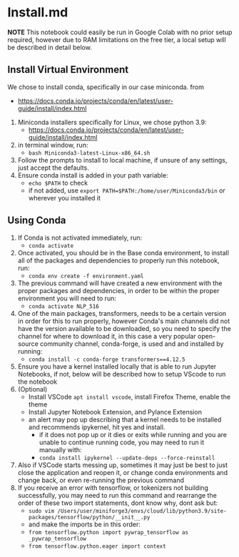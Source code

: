 # Install.md
**NOTE**
This notebook could easily be run in Google Colab with no prior setup required, however due to RAM limitations on the free tier, a local setup will be described in detail below.
## Install Virtual Environment
We chose to install conda, specifically in our case miniconda. from 
- https://docs.conda.io/projects/conda/en/latest/user-guide/install/index.html

1. Miniconda installers specifically for Linux, we chose python 3.9:
   - https://docs.conda.io/projects/conda/en/latest/user-guide/install/index.html
2. in terminal window, run:
   - `bash Miniconda3-latest-Linux-x86_64.sh`
3. Follow the prompts to install to local machine, if unsure of any settings, just accept the defaults.
4. Ensure conda install is added in your path variable:
   - `echo $PATH` to check
   - if not added, use `export PATH=$PATH:/home/user/Miniconda3/bin` or wherever you installed it

## Using Conda
1. If Conda is not activated immediately, run:
   - `conda activate`
2. Once activated, you should be in the Base conda environment, to install all of the packages and dependencies to properly run this notebook, run:
   - `conda env create -f environment.yaml`
3. The previous command will have created a new environment with the proper packages and dependencies, in order to be within the proper environment you will need to run:
   - `conda activate NLP_516`
4. One of the main packages, transformers, needs to be a certain version in order for this to run properly, however Conda's main channels did not have the version available to be downloaded, so you need to specify the channel for where to download it, in this case a very popular open-source community channel, conda-forge, is used and and installed by running:
   - `conda install -c conda-forge transformers==4.12.5`
5. Ensure you have a kernel installed locally that is able to run Jupyter Notebooks, if not, below will be described how to setup VScode to run the notebook
6. (Optional)
   - Install VSCode `apt install vscode`, install Firefox Theme, enable the theme
   - Install Jupyter Notebook Extension, and Pylance Extension
   - an alert may pop up describing that a kernel needs to be installed and recommends ipykernel, hit yes and install.
      - if it does not pop up or it dies or exits while running and you are unable to continue running code, you may need to run it manually with:
      - `conda install ipykernel --update-deps --force-reinstall`
7. Also if VSCode starts messing up, sometimes it may just be best to just close the application and reopen it, or change conda environments and change back, or even re-running the previous command
8. If you receive an error with tensorflow, or tokenizers not building successfully, you may need to run this command and rearrange the order of these two import statements, dont know why, dont ask but: 
   - `sudo vim /Users/user/miniforge3/envs/cloud/lib/python3.9/site-packages/tensorflow/python/__init__.py`
   - and make the imports be in this order:
   - `from tensorflow.python import pywrap_tensorflow as _pywrap_tensorflow`
   - `from tensorflow.python.eager import context`